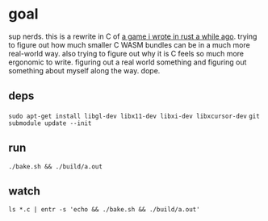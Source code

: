 # goal
sup nerds. this is a rewrite in C of [a game i wrote in rust a while ago](github.com/cedric-h/rpg). trying to figure out how much smaller C WASM bundles can be in a much more real-world way. also trying to figure out why it is C feels so much more ergonomic to write. figuring out a real world something and figuring out something about myself along the way. dope.

## deps
`sudo apt-get install libgl-dev libx11-dev libxi-dev libxcursor-dev`
`git submodule update --init`

## run
`./bake.sh && ./build/a.out`

## watch
`ls *.c | entr -s 'echo && ./bake.sh && ./build/a.out'`
